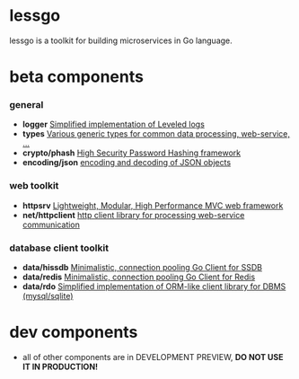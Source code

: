 # lessgo
lessgo is a toolkit for building microservices in Go language.


# beta components

### general
* **logger** [Simplified implementation of Leveled logs](<logger>)
* **types** [Various generic types for common data processing, web-service, ...](<types>)
* **crypto/phash** [High Security Password Hashing framework](<crypto/phash>)
* **encoding/json** [encoding and decoding of JSON objects](<encoding/json>)


### web toolkit
* **httpsrv** [Lightweight, Modular, High Performance MVC web framework](<httpsrv>)
* **net/httpclient** [http client library for processing web-service communication](<net/httpclient>)


### database client toolkit
* **data/hissdb** [Minimalistic, connection pooling Go Client for SSDB](<data/hissdb>)
* **data/redis** [Minimalistic, connection pooling Go Client for Redis](<data/redis>)
* **data/rdo** [Simplified implementation of ORM-like client library for DBMS (mysql/sqlite)](<data/rdo>)


# dev components
* all of other components are in DEVELOPMENT PREVIEW, **DO NOT USE IT IN PRODUCTION!**
